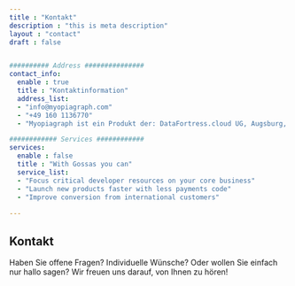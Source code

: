```yaml
---
title : "Kontakt"
description : "this is meta description"
layout : "contact"
draft : false


########## Address ###############
contact_info:
  enable : true
  title : "Kontaktinformation"
  address_list:
  - "info@myopiagraph.com"
  - "+49 160 1136770"
  - "Myopiagraph ist ein Produkt der: DataFortress.cloud UG, Augsburg, Germany"

############ Services ############
services:
  enable : false
  title : "With Gossas you can"
  service_list:
  - "Focus critical developer resources on your core business"
  - "Launch new products faster with less payments code"
  - "Improve conversion from international customers"
  
---
```


## Kontakt

Haben Sie offene Fragen? Individuelle Wünsche? Oder wollen Sie einfach nur hallo sagen? Wir freuen uns darauf, von Ihnen zu hören!